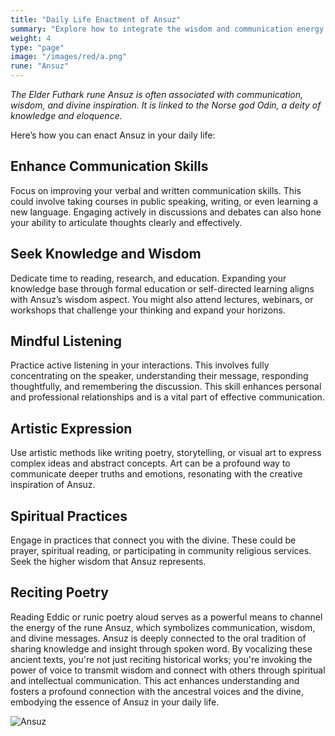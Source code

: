 ```yaml
---
title: "Daily Life Enactment of Ansuz"
summary: "Explore how to integrate the wisdom and communication energy of the Ansuz rune into your daily life. Enhance your communication skills, seek knowledge and wisdom, and practice mindful listening. Express yourself through artistic methods like poetry and storytelling, engage in spiritual practices, and recite ancient poetry to connect with the divine and deepen your understanding. Embrace Ansuz to enrich your personal and professional relationships and foster intellectual and spiritual growth."
weight: 4
type: "page"
image: "/images/red/a.png"
rune: "Ansuz"
---
```


*The Elder Futhark rune Ansuz is often associated with communication, wisdom, and divine inspiration. It is linked to the Norse god Odin, a deity of knowledge and eloquence.*

Here’s how you can enact Ansuz in your daily life:

## Enhance Communication Skills

Focus on improving your verbal and written communication skills. This could involve taking courses in public speaking, writing, or even learning a new language. Engaging actively in discussions and debates can also hone your ability to articulate thoughts clearly and effectively.

## Seek Knowledge and Wisdom

Dedicate time to reading, research, and education. Expanding your knowledge base through formal education or self-directed learning aligns with Ansuz’s wisdom aspect. You might also attend lectures, webinars, or workshops that challenge your thinking and expand your horizons.

## Mindful Listening

Practice active listening in your interactions. This involves fully concentrating on the speaker, understanding their message, responding thoughtfully, and remembering the discussion. This skill enhances personal and professional relationships and is a vital part of effective communication.

## Artistic Expression

Use artistic methods like writing poetry, storytelling, or visual art to express complex ideas and abstract concepts. Art can be a profound way to communicate deeper truths and emotions, resonating with the creative inspiration of Ansuz.

## Spiritual Practices

Engage in practices that connect you with the divine. These could be prayer, spiritual reading, or participating in community religious services. Seek the higher wisdom that Ansuz represents.

## Reciting Poetry

Reading Eddic or runic poetry aloud serves as a powerful means to channel the energy of the rune Ansuz, which symbolizes communication, wisdom, and divine messages. Ansuz is deeply connected to the oral tradition of sharing knowledge and insight through spoken word. By vocalizing these ancient texts, you're not just reciting historical works; you're invoking the power of voice to transmit wisdom and connect with others through spiritual and intellectual communication. This act enhances understanding and fosters a profound connection with the ancestral voices and the divine, embodying the essence of Ansuz in your daily life.

![Ansuz](/images/jelling/a.webp "Ansuz")
